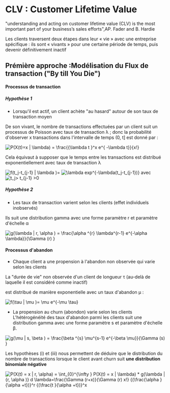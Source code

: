 # CLV : Customer Lifetime Value

"understanding and acting on customer lifetime value (CLV) is the most important part of your business’s sales efforts",AP. Fader and B. Hardie


Les clients traversent deux étapes dans leur « vie » avec une entreprise spécifique : ils sont « vivants » pour
une certaine période de temps, puis devenir définitivement inactif

## Prémière approche :Modélisation du Flux de transaction ("By till You Die")
#### Processus de transaction
##### Hypothèse 1
+ Lorsqu'il est actif, un client achète "au hasard" autour de son taux de transaction moyen 

De son vivant, le nombre de transactions effectuées par un client suit un processus de Poisson avec
taux de transaction λ ; donc la probabilité d'observer x transactions dans l'intervalle de temps
(0, t] est donné par :

<img src="https://latex.codecogs.com/svg.image?P(X(t)=x&space;|&space;\lambda)&space;=&space;&space;\frac{{\lambda&space;t&space;}^x&space;e^{&space;-\lambda&space;t}}{x!}" title="P(X(t)=x | \lambda) = \frac{{\lambda t }^x e^{ -\lambda t}}{x!}" />

Cela équivaut à supposer que le temps entre les transactions est distribué exponentiellement
avec taux de transaction λ

<img src="https://latex.codecogs.com/svg.image?f(t_j-t_{j-1}&space;|&space;\lambda&space;)=" title="f(t_j-t_{j-1} | \lambda )=" /> <img src="https://latex.codecogs.com/svg.image?\lambda&space;exp^{-\lambda(t_j-t_{j-1})}&space;&space;&space;&space;&space;&space;&space;&space;" title="\lambda exp^{-\lambda(t_j-t_{j-1})} " />      avec  <img src="https://latex.codecogs.com/svg.image?t_j>&space;t_{j-1}&space;>0" title="t_j> t_{j-1} >0" />

##### Hypothèse 2
+ Les taux de transaction varient selon les clients (effet individuels inobservés)

Ils suit une distribution gamma avec une forme paramètre r et paramètre d'échelle α 

<img src="https://latex.codecogs.com/svg.image?g(\lambda&space;|&space;r,&space;\alpha&space;)&space;=&space;\frac{\alpha&space;^{r}&space;\lambda^{r-1}&space;e^{-\alpha&space;\lambda}}{\Gamma&space;(r)&space;}&space;" title="g(\lambda | r, \alpha ) = \frac{\alpha ^{r} \lambda^{r-1} e^{-\alpha \lambda}}{\Gamma (r) } " />

#### Processus d'abandon
+ Chaque client a une propension à l'abandon non observée qui varie selon les clients

La "durée de vie" non observée d'un client de longueur τ (au-delà de laquelle il est considéré comme inactif)

est distribué de manière exponentielle avec un taux d'abandon μ :

<img src="https://latex.codecogs.com/svg.image?f(\tau&space;&space;|&space;\mu&space;)=&space;\mu&space;e^{-\mu&space;\tau}" title="f(\tau | \mu )= \mu e^{-\mu \tau}" />

+ La propension au churn (abondon) varie selon les clients
L'hétérogénéité des taux d'abandon parmi les clients suit une distribution gamma avec une forme
paramètre s et paramètre d'échelle β.

<img src="https://latex.codecogs.com/svg.image?g(\mu&space;|&space;s,&space;\beta&space;)&space;=&space;\frac{\beta&space;^{s}&space;\mu^{s-1}&space;e^{-\beta&space;\mu}}{\Gamma&space;(s)&space;}&space;" title="g(\mu | s, \beta ) = \frac{\beta ^{s} \mu^{s-1} e^{-\beta \mu}}{\Gamma (s) } " />


Les hypothèses (i) et (iii) nous permettent de déduire que le distribution du nombre de transactions lorsque le client avant churn suit **une distribution binomiale négative** 

<img src="https://latex.codecogs.com/svg.image?P(X(t)&space;=&space;x&space;|&space;r,&space;\alpha)&space;=&space;&space;\int_{0}^{\infty&space;}&space;P(X(t)&space;=&space;x&space;|&space;\lambda)&space;&space;*&space;g(\lambda&space;|{r,&space;\alpha&space;)}&space;d&space;\lambda=\frac{\Gamma&space;(r&plus;x)}{\Gamma&space;(r)&space;x!}&space;{(\frac{\alpha&space;}{\alpha&space;&plus;t})}^r&space;&space;{(\frac{t&space;}{\alpha&space;&plus;t})}^x" title="P(X(t) = x | r, \alpha) = \int_{0}^{\infty } P(X(t) = x | \lambda) * g(\lambda |{r, \alpha )} d \lambda=\frac{\Gamma (r+x)}{\Gamma (r) x!} {(\frac{\alpha }{\alpha +t})}^r {(\frac{t }{\alpha +t})}^x" />
